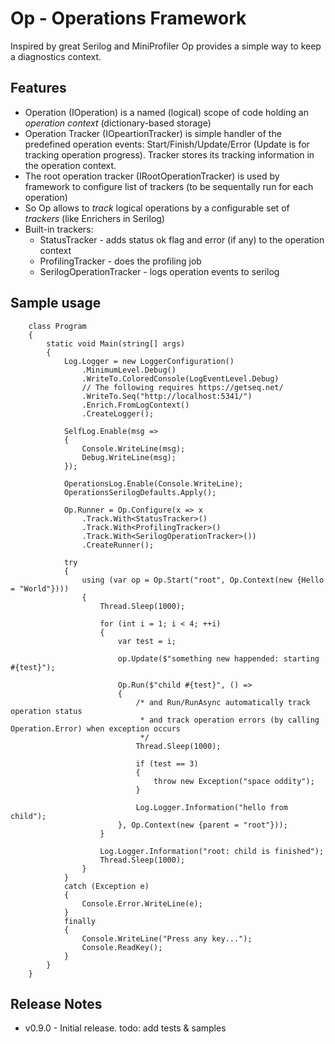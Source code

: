 ﻿Op - Operations Framework
=========================
Inspired by great Serilog and MiniProfiler Op provides a simple way to keep a diagnostics context. 

## Features
- Operation (IOperation) is a named (logical) scope of code holding an _operation context_ (dictionary-based storage)
- Operation Tracker (IOpeartionTracker) is simple handler of the predefined operation events: Start/Finish/Update/Error (Update is for tracking operation progress). 
Tracker stores its tracking information in the operation context. 
- The root operation tracker (IRootOperationTracker) is used by framework to configure list of trackers (to be sequentally run for each operation)
- So Op allows to _track_ logical operations by a configurable set of _trackers_ (like Enrichers in Serilog)
- Built-in trackers: 
    - StatusTracker - adds status ok flag and error (if any) to the operation context
    - ProfilingTracker - does the profiling job
    - SerilogOperationTracker - logs operation events to serilog

## Sample usage

```
    class Program
    {
        static void Main(string[] args)
        {
            Log.Logger = new LoggerConfiguration()
                .MinimumLevel.Debug()
                .WriteTo.ColoredConsole(LogEventLevel.Debug)
                // The following requires https://getseq.net/
                .WriteTo.Seq("http://localhost:5341/")
                .Enrich.FromLogContext()
                .CreateLogger();

            SelfLog.Enable(msg =>
            {
                Console.WriteLine(msg);
                Debug.WriteLine(msg);
            });

            OperationsLog.Enable(Console.WriteLine);
            OperationsSerilogDefaults.Apply();

            Op.Runner = Op.Configure(x => x
                .Track.With<StatusTracker>()
                .Track.With<ProfilingTracker>()
                .Track.With<SerilogOperationTracker>())
                .CreateRunner();

            try
            {
                using (var op = Op.Start("root", Op.Context(new {Hello = "World"})))
                {
                    Thread.Sleep(1000);

                    for (int i = 1; i < 4; ++i)
                    {
                        var test = i;

						op.Update($"something new happended: starting #{test}");

                        Op.Run($"child #{test}", () =>
                        {
                            /* and Run/RunAsync automatically track operation status 
                             * and track operation errors (by calling Operation.Error) when exception occurs 
                             */
                            Thread.Sleep(1000);

                            if (test == 3)
                            {
                                throw new Exception("space oddity");
                            }

                            Log.Logger.Information("hello from child");
                        }, Op.Context(new {parent = "root"}));
                    }

                    Log.Logger.Information("root: child is finished");
                    Thread.Sleep(1000);
                }
            }
            catch (Exception e)
            {
                Console.Error.WriteLine(e);
            }
            finally
            {
                Console.WriteLine("Press any key...");
                Console.ReadKey();
            }
        }
    }
```
## Release Notes
  - v0.9.0 - Initial release. todo: add tests & samples